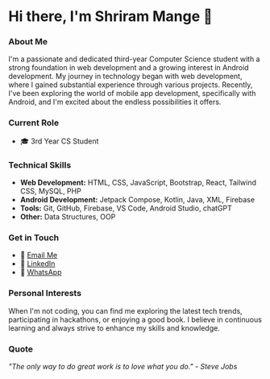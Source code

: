 # Hi there, I'm Shriram Mange 👋

### About Me

I'm a passionate and dedicated third-year Computer Science student with a strong foundation in web development and a growing interest in Android development. My journey in technology began with web development, where I gained substantial experience through various projects. Recently, I've been exploring the world of mobile app development, specifically with Android, and I'm excited about the endless possibilities it offers.

### Current Role

- 🎓 3rd Year CS Student

### Technical Skills

- **Web Development:** HTML, CSS, JavaScript, Bootstrap, React, Tailwind CSS, MySQL, PHP
- **Android Development:** Jetpack Compose, Kotlin, Java, XML, Firebase
- **Tools:** Git, GitHub, Firebase, VS Code, Android Studio, chatGPT
- **Other:** Data Structures, OOP

### Get in Touch

- 📧 [Email Me](mailto:youremail@example.com)
- 💼 [LinkedIn](https://linkedin.com/in/yourprofile)
- 📱 [WhatsApp](https://wa.me/yourwhatsapplink)

### Personal Interests

When I'm not coding, you can find me exploring the latest tech trends, participating in hackathons, or enjoying a good book. I believe in continuous learning and always strive to enhance my skills and knowledge.

### Quote

_"The only way to do great work is to love what you do." - Steve Jobs_
